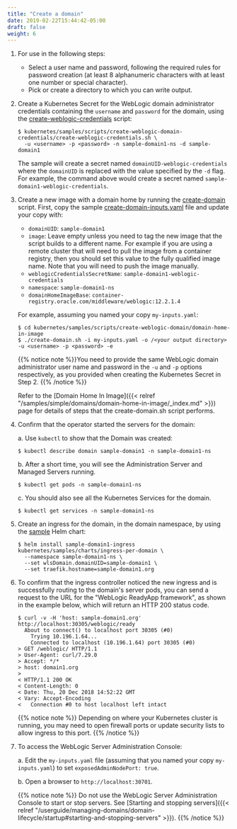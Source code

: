 ```yaml
---
title: "Create a domain"
date: 2019-02-22T15:44:42-05:00
draft: false
weight: 6
---
```



1. For use in the following steps:

   * Select a user name and password, following the required rules for password creation (at least 8 alphanumeric characters with at least one number or special character).
   * Pick or create a directory to which you can write output.

1. Create a Kubernetes Secret for the WebLogic domain administrator credentials containing the `username` and `password` for the domain, using the [create-weblogic-credentials](http://github.com/oracle/weblogic-kubernetes-operator/blob/master/kubernetes/samples/scripts/create-weblogic-domain-credentials/create-weblogic-credentials.sh) script:

    ```shell
    $ kubernetes/samples/scripts/create-weblogic-domain-credentials/create-weblogic-credentials.sh \
      -u <username> -p <password> -n sample-domain1-ns -d sample-domain1
    ```

    The sample will create a secret named `domainUID-weblogic-credentials` where the `domainUID` is replaced
    with the value specified by the `-d` flag.  For example, the command above would create a secret named
    `sample-domain1-weblogic-credentials`.

1.	Create a new image with a domain home by running the [create-domain](http://github.com/oracle/weblogic-kubernetes-operator/blob/master/kubernetes/samples/scripts/create-weblogic-domain/domain-home-in-image/create-domain.sh) script. First, copy the sample [create-domain-inputs.yaml](http://github.com/oracle/weblogic-kubernetes-operator/blob/master/kubernetes/samples/scripts/create-weblogic-domain/domain-home-in-image/create-domain-inputs.yaml) file and update your copy with:  
       * `domainUID`: `sample-domain1`
       * `image`: Leave empty unless you need to tag the new image that the script builds to a different name.
          For example if you are using a remote cluster that will need to pull the image from a container registry,
          then you should set this value to the fully qualified image name.  Note that you will need to
          push the image manually.
       * `weblogicCredentialsSecretName`: `sample-domain1-weblogic-credentials`
       * `namespace`: `sample-domain1-ns`
       * `domainHomeImageBase`: `container-registry.oracle.com/middleware/weblogic:12.2.1.4`

    For example, assuming you named your copy `my-inputs.yaml`:

    ```shell
    $ cd kubernetes/samples/scripts/create-weblogic-domain/domain-home-in-image
    $ ./create-domain.sh -i my-inputs.yaml -o /<your output directory> -u <username> -p <password> -e
    ```
    {{% notice note %}}You need to provide the same WebLogic domain administrator user name and password in the `-u` and `-p` options
    respectively, as you provided when creating the Kubernetes Secret in Step 2.
    {{% /notice %}}

    Refer to the [Domain Home In Image]({{< relref "/samples/simple/domains/domain-home-in-image/_index.md" >}}) page for details of steps that the create-domain.sh script performs.
    

1.	Confirm that the operator started the servers for the domain:

    a. Use `kubectl` to show that the Domain was created:

    ```shell
    $ kubectl describe domain sample-domain1 -n sample-domain1-ns
    ```

    b. After a short time, you will see the Administration Server and Managed Servers running.

    ```shell
    $ kubectl get pods -n sample-domain1-ns
    ```

    c. You should also see all the Kubernetes Services for the domain.

    ```shell
    $ kubectl get services -n sample-domain1-ns
    ```

1.	Create an ingress for the domain, in the domain namespace, by using the [sample](http://github.com/oracle/weblogic-kubernetes-operator/blob/master/kubernetes/samples/charts/ingress-per-domain/README.md) Helm chart:

    ```shell
    $ helm install sample-domain1-ingress kubernetes/samples/charts/ingress-per-domain \
      --namespace sample-domain1-ns \
      --set wlsDomain.domainUID=sample-domain1 \
      --set traefik.hostname=sample-domain1.org
    ```


1.	To confirm that the ingress controller noticed the new ingress and is successfully routing to the domain's server pods,
    you can send a request to the URL for the "WebLogic ReadyApp framework", as
    shown in the example below, which will return an HTTP 200 status code.   

    ```shell
    $ curl -v -H 'host: sample-domain1.org' http://localhost:30305/weblogic/ready
      About to connect() to localhost port 30305 (#0)
        Trying 10.196.1.64...
        Connected to localhost (10.196.1.64) port 30305 (#0)
    > GET /weblogic/ HTTP/1.1
    > User-Agent: curl/7.29.0
    > Accept: */*
    > host: domain1.org
    >
    < HTTP/1.1 200 OK
    < Content-Length: 0
    < Date: Thu, 20 Dec 2018 14:52:22 GMT
    < Vary: Accept-Encoding
    <   Connection #0 to host localhost left intact
    ```
    {{% notice note %}} Depending on where your Kubernetes cluster is running, you may need to open firewall ports or update security lists to allow ingress to this port.
    {{% /notice %}}


1.	To access the WebLogic Server Administration Console:

    a. Edit the `my-inputs.yaml` file (assuming that you named your copy `my-inputs.yaml`) to set `exposedAdminNodePort: true`.

    b. Open a browser to `http://localhost:30701`.

    {{% notice note %}} Do not use the WebLogic Server Administration Console to start or stop servers. See [Starting and stopping servers]({{< relref "/userguide/managing-domains/domain-lifecycle/startup#starting-and-stopping-servers" >}}).
    {{% /notice %}}
